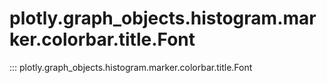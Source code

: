 # plotly.graph_objects.histogram.marker.colorbar.title.Font

::: plotly.graph_objects.histogram.marker.colorbar.title.Font
